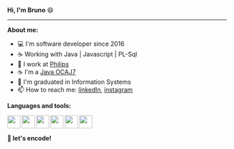 <strong>Hi, I'm Bruno</strong> 😄

<hr />

<strong>About me:</strong>

- 💻  I'm software developer since 2016
- ☕ Working with Java | Javascript | PL-Sql
- 🚀  I work at [Philips](https://github.com/philips-emr)
- ☕ I'm a [Java OCAJ7](https://www.youracclaim.com/badges/f17a6148-9f13-42c5-8c85-1823c953b83c/linked_in_profile)
- 📝  I'm graduated in Information Systems
- 📫  How to reach me: [linkedIn](https://www.linkedin.com/in/brunorobertosouza//), [instagram](https://www.instagram.com/brunosuza/)

**Languages and tools:**

<img align="left" height="30" src="https://cdn.jsdelivr.net/gh/devicons/devicon/icons/react/react-original.svg"  />
<img align="left" height="30" src="https://cdn.jsdelivr.net/gh/devicons/devicon/icons/java/java-original-wordmark.svg" />          
<img align="left" height="30" src="https://cdn.jsdelivr.net/gh/devicons/devicon/icons/nodejs/nodejs-original.svg" />
<img align="left" height="30" src="https://cdn.jsdelivr.net/gh/devicons/devicon/icons/javascript/javascript-original.svg" />
<link align="left" height="30" rel="stylesheet" href="https://cdn.jsdelivr.net/gh/devicons/devicon@v2.15.1/devicon.min.css">
<img align="left" height="30" src="https://cdn.jsdelivr.net/gh/devicons/devicon/icons/spring/spring-original-wordmark.svg" />          
<img height="30" src="https://cdn.jsdelivr.net/gh/devicons/devicon/icons/github/github-original.svg" />

**🚀 let's encode!**
